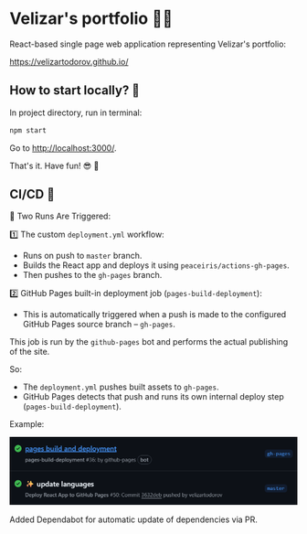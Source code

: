 # Velizar's portfolio 👨‍💼

React-based single page web application representing Velizar's portfolio:

<https://velizartodorov.github.io/>

## How to start locally? 🤔

In project directory, run in terminal:

```js
npm start
```

Go to <http://localhost:3000/>.

That's it. Have fun! 😎 🎉

## CI/CD 🚀

🔁  Two Runs Are Triggered:

1️⃣ The custom `deployment.yml` workflow:

* Runs on push to `master` branch.
* Builds the React app and deploys it using `peaceiris/actions-gh-pages`.
* Then pushes to the `gh-pages` branch.

2️⃣ GitHub Pages built-in deployment job (`pages-build-deployment`):

* This is automatically triggered when a push is made to the configured GitHub Pages source branch – `gh-pages`.

This job is run by the `github-pages` bot and performs the actual publishing of the site.

So:

* The `deployment.yml` pushes built assets to `gh-pages`.
* GitHub Pages detects that push and runs its own internal deploy step (`pages-build-deployment`).

Example:

![cicd](assets/cicd.png)

Added Dependabot for automatic update of dependencies via PR.
